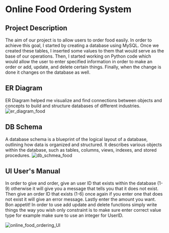 # Online Food Ordering System

## Project Description
The aim of our project is to allow users to order food easily. In order to achieve this goal, I started by creating a database using MySQL. Once we created these tables, I inserted some values to them that would serve as the base of our operations. Then, I started working on Python code which would allow the user to enter specified information in order to make an order or add, update, and delete certain things. Finally, when the change is done it changes on the database as well.

## ER Diagram
ER Diagram helped me visualize and find connections between objects and concepts to build and structure databases of different industries.
![er_diagram_food](https://github.com/BasarOgur/OnlineFoodOrderingSystem/assets/88591728/e3940f99-3835-489e-a21b-0e6d249e87df)

## DB Schema
A database schema is a blueprint of the logical layout of a database, outlining how data is organized and structured. It describes various objects within the database, such as tables, columns, views, indexes, and stored procedures.
![db_schmea_food](https://github.com/BasarOgur/OnlineFoodOrderingSystem/assets/88591728/86268020-80a7-4dad-875c-95bd9445d6b3)

## UI User's Manual
In order to give and order, give an user ID that exists within the database (1-9) otherwise it will give you a message that tells you that it does not exist. Then give an order ID that exists (1-6) once again if you enter one that does not exist it will give an error message. Lastly enter the amount you want. Bon appetit!
In order to use add update and delete functions simply write things the way you wish only constraint is to make sure enter correct value type for example make sure to use an integer for UserID.

![online_food_ordering_UI](https://github.com/BasarOgur/OnlineFoodOrderingSystem/assets/88591728/310473af-ff8a-4531-b894-adc828587890)





